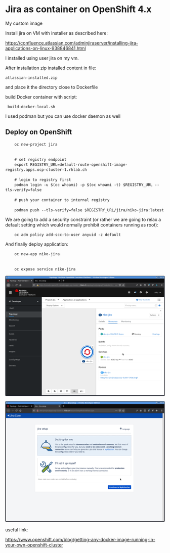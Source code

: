 # Jira as  container on OpenShift 4.x


My custom image


Install jira on VM with installer as described here:

https://confluence.atlassian.com/adminjiraserver/installing-jira-applications-on-linux-938846841.html

I installed using user jira on my vm.

After installation zip installed content in file:

    atlassian-installed.zip


and place it the directory close to Dockerfile



build Docker container with script:

	 build-docker-local.sh


I used podman but you can use docker daemon as well



## Deploy on OpenShift



        oc new-project jira


        # set registry endpoint
        export REGISTRY_URL=default-route-openshift-image-registry.apps.ocp-cluster-1.rhlab.ch

        # login to registry first
        podman login -u $(oc whoami) -p $(oc whoami -t) $REGISTRY_URL --tls-verify=false

        # push your container to internal registry

        podman push --tls-verify=false $REGISTRY_URL/jira/niko-jira:latest


We are going to add a security constraint (or rather we are going to
relax a default setting which would normally prohibit containers running as root):


        oc adm policy add-scc-to-user anyuid -z default

And finally deploy application:


        oc new-app niko-jira


        oc expose service niko-jira




![](./screenshot001.png)


![](./screenshot002.png)




useful link:

https://www.openshift.com/blog/getting-any-docker-image-running-in-your-own-openshift-cluster
